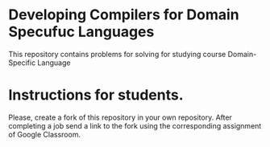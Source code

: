 <H1><b>Developing Compilers for Domain Specufuc Languages</b></H1>

This repository contains problems for solving for studying course Domain-Specific Language

# Instructions for students.

Please, create a fork of this repository in your own repository.
After completing a job send a link to the fork using the corresponding assignment of Google Classroom.
